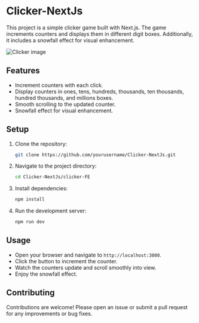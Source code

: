 # Clicker-NextJs

This project is a simple clicker game built with Next.js. The game increments counters and displays them in different digit boxes. Additionally, it includes a snowfall effect for visual enhancement.

![Clicker image](https://github.com/user-attachments/assets/3e05b355-0cf5-4d77-9272-5315d0184ab5)


## Features

- Increment counters with each click.
- Display counters in ones, tens, hundreds, thousands, ten thousands, hundred thousands, and millions boxes.
- Smooth scrolling to the updated counter.
- Snowfall effect for visual enhancement.

## Setup

1. Clone the repository:
    ```bash
    git clone https://github.com/yourusername/Clicker-NextJs.git
    ```
2. Navigate to the project directory:
    ```bash
    cd Clicker-NextJs/clicker-FE
    ```
3. Install dependencies:
    ```bash
    npm install
    ```
4. Run the development server:
    ```bash
    npm run dev
    ```

## Usage

- Open your browser and navigate to `http://localhost:3000`.
- Click the button to increment the counter.
- Watch the counters update and scroll smoothly into view.
- Enjoy the snowfall effect.

## Contributing

Contributions are welcome! Please open an issue or submit a pull request for any improvements or bug fixes.

